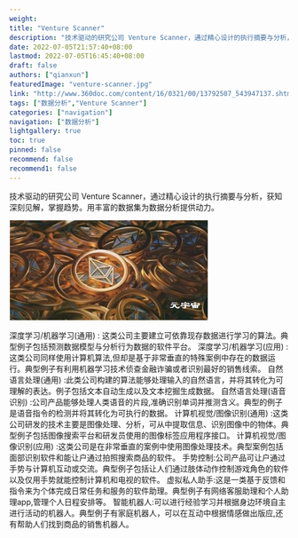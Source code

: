 ```yaml
---
weight: 
title: "Venture Scanner"
description: "技术驱动的研究公司 Venture Scanner，通过精心设计的执行摘要与分析，获知深刻见解，掌握趋势"
date: 2022-07-05T21:57:40+08:00
lastmod: 2022-07-05T16:45:40+08:00
draft: false
authors: ["qianxun"]
featuredImage: "venture-scanner.jpg"
link: "http://www.360doc.com/content/16/0321/00/13792507_543947137.shtml"
tags: ["数据分析","Venture Scanner"]
categories: ["navigation"]
navigation: ["数据分析"]
lightgallery: true
toc: true
pinned: false
recommend: false
recommend1: false
---
```

技术驱动的研究公司 Venture Scanner，通过精心设计的执行摘要与分析，获知深刻见解，掌握趋势。用丰富的数据集为数据分析提供动力。

![](07ef37233882d24844fae028d53c4ca.png)


深度学习/机器学习(通用) : 这类公司主要建立可依靠现存数据进行学习的算法。典型例子包括预测数据模型与分析行为数据的软件平台。
深度学习/机器学习(应用) :这类公司同样使用计算机算法,但却是基于非常垂直的特殊案例中存在的数据运行。典型例子有利用机器学习技术侦查金融诈骗或者识别最好的销售线索。
自然语言处理(通用) :此类公司构建的算法能够处理输入的自然语言，并将其转化为可理解的表达。例子包括文本自动生成以及文本挖掘生成数据。
自然语言处理(语音识别) :公司产品能够处理人类语音的片段,准确识别单词并推测含义。典型的例子是语音指令的检测并将其转化为可执行的数据。
计算机视觉/图像识别(通用) :这类公司研发的技术主要是图像处理、分析，可从中提取信息、识别图像中的物体。典型例子包括图像搜索平台和研发员使用的图像标签应用程序接口。
计算机视觉/图像识别(应用) :这类公司是在非常垂直的案例中使用图像处理技术。典型案例包括面部识别软件和能让户通过拍照搜索商品的软件。
手势控制:公司产品可让户通过手势与计算机互动或交流。典型例子包括让人们通过肢体动作控制游戏角色的软件以及仅用手势就能控制计算机和电视的软件。
虚拟私人助手:这是一类基于反馈和指令来为个体完成日常任务和服务的软件助理。典型例子有网络客服助理和个人助理app,管理个人日程安排等。
智能机器人:可以进行经验学习并根据身边环境自主进行活动的机器人。典型例子有家庭机器人，可以在互动中根据情感做出版应,还有帮助人们找到商品的销售机器人。